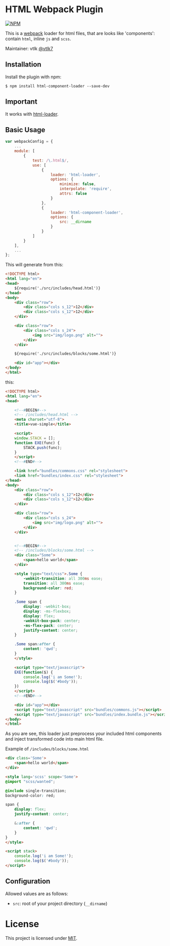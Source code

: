 HTML Webpack Plugin
===================

[![NPM](https://nodei.co/npm/html-component-loader.png?downloads=true&downloadRank=true&stars=true)](https://nodei.co/npm/html-component-loader/)

This is a [webpack](http://webpack.github.io/) loader for html files, that are
looks like 'components': contain `html`, inline `js` and `scss`.

Maintainer: vtlk [@vtlk7](http://telegram.me/vtlk7)

Installation
------------
Install the plugin with npm:
```shell
$ npm install html-component-loader --save-dev
```

Important
---------
It works with [html-loader](https://webpack.js.org/loaders/html-loader/).

Basic Usage
-----------

```javascript
var webpackConfig = {
	...
	module: [
		{
			test: /\.html$/,
			use: [
				{
					loader: 'html-loader',
					options: {
						minimize: false,
						interpolate: 'require',
						attrs: false
					}
				},
				{
					loader: 'html-component-loader',
					options: {
						src: __dirname
					}
				}
			]
		}
	],
	...
};
```

This will generate from this:
```html
<!DOCTYPE html>
<html lang="en">
<head>
	${require('./src/includes/head.html')}
</head>
<body>
	<div class="row">
		<div class="cols s_12">12</div>
		<div class="cols s_12">12</div>
	</div>

	<div class="row">
		<div class="cols s_24">
			<img src="img/logo.png" alt="">
		</div>
	</div>

	${require('./src/includes/blocks/some.html')}

	<div id="app"></div>
</body>
</html>
```
this:
```html
<!DOCTYPE html>
<html lang="en">
<head>

	<!--#BEGIN#-->
	<!-- /includes/head.html -->
	<meta charset="utf-8">
	<title>vue-simple</title>

	<script>
	window.STACK = [];
	function EXE(func) {
		STACK.push(func);
	}
	</script>
	<!--#END#-->

	<link href="bundles/commons.css" rel="stylesheet">
	<link href="bundles/index.css" rel="stylesheet">
</head>
<body>
	<div class="row">
		<div class="cols s_12">12</div>
		<div class="cols s_12">12</div>
	</div>

	<div class="row">
		<div class="cols s_24">
			<img src="img/logo.png" alt="">
		</div>
	</div>


	<!--#BEGIN#-->
	<!-- /includes/blocks/some.html -->
	<div class="Some">
		<span>hello world</span>
	</div>

	<style type="text/css">.Some {
		-webkit-transition: all 300ms ease;
		transition: all 300ms ease;
		background-color: red;
	}

	.Some span {
		display: -webkit-box;
		display: -ms-flexbox;
		display: flex;
		-webkit-box-pack: center;
		-ms-flex-pack: center;
		justify-content: center;
	}

	.Some span:after {
		content: 'qwd';
	}
	</style>

	<script type="text/javascript">
	EXE(function($) {
		console.log('i am Some!');
		console.log($('#body'));
	})
	</script>
	<!--#END#-->

	<div id="app"></div>
	<script type="text/javascript" src="bundles/commons.js"></script>
	<script type="text/javascript" src="bundles/index.bundle.js"></script>
</body>
</html>
```

As you are see, this loader just preprocess your included html components
and inject transformed code into main html file.

Example of `/includes/blocks/some.html`
```html
<div class='Some'>
	<span>hello world</span>
</div>

<style lang='scss' scope='Some'>
@import "scss/wanted";

@include single-transition;
background-color: red;

span {
	display: flex;
	justify-content: center;

	&:after {
		content: 'qwd';
	}
}
</style>

<script stack>
	console.log('i am Some!');
	console.log($('#body'));
</script>
```

Configuration
-------------
Allowed values are as follows:

- `src`: root of your project directory (`__dirname`)


# License

This project is licensed under [MIT](https://github.com/jantimon/html-webpack-plugin/blob/master/LICENSE).
